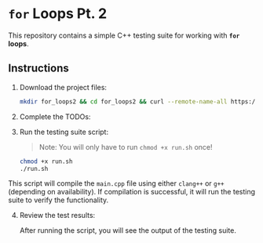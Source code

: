 # `for` Loops Pt. 2 

This repository contains a simple C++ testing suite for working with **`for` loops**. 
## Instructions

1. Download the project files:

   ```bash
   mkdir for_loops2 && cd for_loops2 && curl --remote-name-all https://raw.githubusercontent.com/jjoeldaniel/si/main/120/10_14/{main.cpp,run.sh} 
   ```

2. Complete the TODOs:

3. Run the testing suite script:

   > Note: You will only have to run `chmod +x run.sh` once!

   ```bash
   chmod +x run.sh
   ./run.sh
   ```

This script will compile the `main.cpp` file using either `clang++` or `g++` (depending on availability). If compilation is successful, it will run the testing suite to verify the functionality.

4. Review the test results:

   After running the script, you will see the output of the testing suite.
